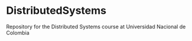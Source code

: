 # DistributedSystems
Repository for the Distributed Systems course at Universidad Nacional de Colombia
